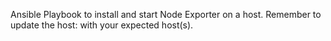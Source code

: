 Ansible Playbook to install and start Node Exporter on a host.
Remember to update the host: with your expected host(s).
